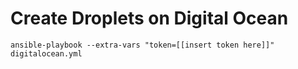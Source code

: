 # Create Droplets on Digital Ocean
`ansible-playbook --extra-vars "token=[[insert token here]]" digitalocean.yml`
